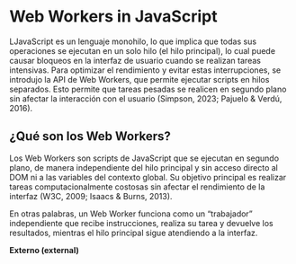 # Web Workers in JavaScript 
LJavaScript es un lenguaje monohilo, lo que implica que todas sus operaciones se ejecutan en un solo hilo (el hilo principal), lo cual puede causar bloqueos en la interfaz de usuario cuando se realizan tareas intensivas. Para optimizar el rendimiento y evitar estas interrupciones, se introdujo la API de Web Workers, que permite ejecutar scripts en hilos separados. Esto permite que tareas pesadas se realicen en segundo plano sin afectar la interacción con el usuario (Simpson, 2023; Pajuelo & Verdú, 2016).

## ¿Qué son los Web Workers?
Los Web Workers son scripts de JavaScript que se ejecutan en segundo plano, de manera independiente del hilo principal y sin acceso directo al DOM ni a las variables del contexto global. Su objetivo principal es realizar tareas computacionalmente costosas sin afectar el rendimiento de la interfaz (W3C, 2009; Isaacs & Burns, 2013).

En otras palabras, un Web Worker funciona como un “trabajador” independiente que recibe instrucciones, realiza su tarea y devuelve los resultados, mientras el hilo principal sigue atendiendo a la interfaz.

**Externo (external)**
   
<p align="justify">
